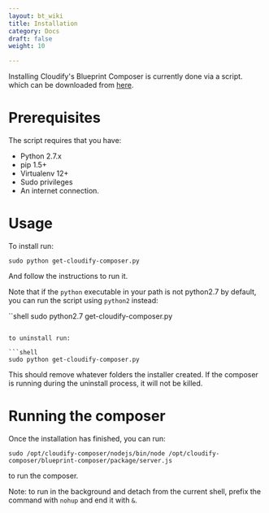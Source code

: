 ```yaml
---
layout: bt_wiki
title: Installation
category: Docs
draft: false
weight: 10

---
```


Installing Cloudify's Blueprint Composer is currently done via a script.
which can be downloaded from [here](http://gigaspaces-repository-eu.s3.amazonaws.com/org/cloudify3/get-cloudify-composer.py).

# Prerequisites

The script requires that you have:

* Python 2.7.x
* pip 1.5+
* Virtualenv 12+
* Sudo privileges
* An internet connection.

# Usage

To install run:

```shell
sudo python get-cloudify-composer.py
```

And follow the instructions to run it.

Note that if the `python` executable in your path is not python2.7 by default, you can run the script using `python2` instead:

``shell
sudo python2.7 get-cloudify-composer.py
```

to uninstall run:

```shell
sudo python get-cloudify-composer.py
```

This should remove whatever folders the installer created.
If the composer is running during the uninstall process, it will not be killed.

# Running the composer

Once the installation has finished, you can run:

```shell
sudo /opt/cloudify-composer/nodejs/bin/node /opt/cloudify-composer/blueprint-composer/package/server.js
```

to run the composer.

Note: to run in the background and detach from the current shell, prefix the command with `nohup` and end it with `&`.